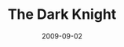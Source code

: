 ---
title: "The Dark Knight"
slug: the-dark-knight
excerpt: ""
category: "Watch"
subcategory: "Film"
date: 2009-09-02
featuredImage: "https://res.cloudinary.com/dbi2zounq/image/upload/v1651048793/Digital%20garden/media/the-dark-knight_rlwexh.jpg"
listingOnly: true
---